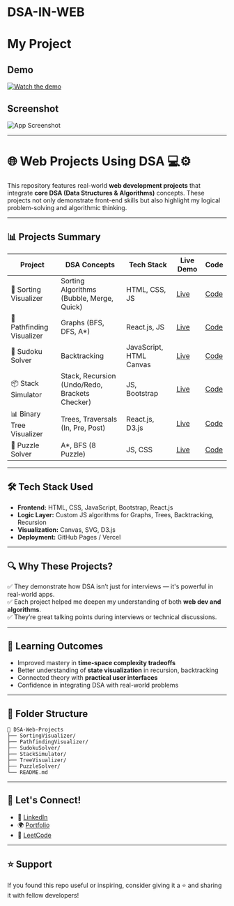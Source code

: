 # DSA-IN-WEB

# My Project

## Demo
[![Watch the demo](https://img.youtube.com/vi/ABC123/0.jpg)](https://www.youtube.com/watch?v=ABC123)

## Screenshot
![App Screenshot](assets/screenshot.png)

---
# 🌐 Web Projects Using DSA 💻⚙️

This repository features real-world **web development projects** that integrate **core DSA (Data Structures & Algorithms)** concepts. These projects not only demonstrate front-end skills but also highlight my logical problem-solving and algorithmic thinking.

---

## 📊 Projects Summary

| Project | DSA Concepts | Tech Stack | Live Demo | Code |
|--------|--------------|------------|-----------|------|
| 🧮 Sorting Visualizer | Sorting Algorithms (Bubble, Merge, Quick) | HTML, CSS, JS | [Live](https://your-link.com/sorting-visualizer) | [Code](./SortingVisualizer) |
| 🔎 Pathfinding Visualizer | Graphs (BFS, DFS, A*) | React.js, JS | [Live](https://your-link.com/pathfinding) | [Code](./PathfindingVisualizer) |
| 🧠 Sudoku Solver | Backtracking | JavaScript, HTML Canvas | [Live](https://your-link.com/sudoku) | [Code](./SudokuSolver) |
| 📦 Stack Simulator | Stack, Recursion (Undo/Redo, Brackets Checker) | JS, Bootstrap | [Live](https://your-link.com/stack-sim) | [Code](./StackSimulator) |
| 📊 Binary Tree Visualizer | Trees, Traversals (In, Pre, Post) | React.js, D3.js | [Live](https://your-link.com/tree-vis) | [Code](./TreeVisualizer) |
| 🧩 Puzzle Solver | A*, BFS (8 Puzzle) | JS, CSS | [Live](https://your-link.com/puzzle) | [Code](./PuzzleSolver) |

---

## 🛠️ Tech Stack Used

- **Frontend:** HTML, CSS, JavaScript, Bootstrap, React.js  
- **Logic Layer:** Custom JS algorithms for Graphs, Trees, Backtracking, Recursion  
- **Visualization:** Canvas, SVG, D3.js  
- **Deployment:** GitHub Pages / Vercel

---

## 🔍 Why These Projects?

✅ They demonstrate how DSA isn’t just for interviews — it's powerful in real-world apps.  
✅ Each project helped me deepen my understanding of both **web dev and algorithms**.  
✅ They’re great talking points during interviews or technical discussions.

---

## 🧠 Learning Outcomes

- Improved mastery in **time-space complexity tradeoffs**
- Better understanding of **state visualization** in recursion, backtracking
- Connected theory with **practical user interfaces**
- Confidence in integrating DSA with real-world problems

---

## 📁 Folder Structure
```
📂 DSA-Web-Projects
├── SortingVisualizer/
├── PathfindingVisualizer/
├── SudokuSolver/
├── StackSimulator/
├── TreeVisualizer/
├── PuzzleSolver/
└── README.md
```

---

## 🔗 Let's Connect!

- 💼 [LinkedIn](https://linkedin.com/in/your-profile)
- 🌍 [Portfolio](https://yourportfolio.com)
- 🧠 [LeetCode](https://leetcode.com/your-profile)

---

## ⭐️ Support

If you found this repo useful or inspiring, consider giving it a ⭐ and sharing it with fellow developers!



